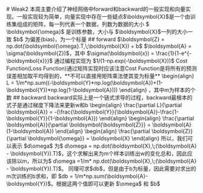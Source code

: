 <head>
    <script src="https://cdn.mathjax.org/mathjax/latest/MathJax.js?config=TeX-AMS-MML_HTMLorMML" type="text/javascript"></script>
    <script type="text/x-mathjax-config">
        MathJax.Hub.Config({
            tex2jax: {
            skipTags: ['script', 'noscript', 'style', 'textarea', 'pre'],
            inlineMath: [['$','$']]
            }
        });
    </script>
</head>
# Weak2
本周主要介绍了神经网络中forward和backward的一般实现和向量实现。一般实现较为简单，向量实现中存在一些疑点$\boldsymbol{X}$是一个由训练集组成的矩阵，每一列代表一个数据，列数为数据的大小
$ \boldsymbol{\omega}$ 是训练参数，大小与 $\boldsymbol{X}$一列的大小一致
$b$ 为偏差(bias)，为一个标量
## forward
$\boldsymbol{Z} = np.dot(\boldsymbol{\omega}.T,\;\boldsymbol{X}) + b$ 
$\boldsymbol{A} = \sigma(\boldsymbol{Z})$，其中 $\sigma(\boldsymbol{x}) = \frac{1}{1-e^{-\boldsymbol{x}}}$
通过编程实现为 $1/(1-np.exp(-\boldsymbol{X}))$
Cost Function(Loss Function)通过矩阵实现时应该注意Cost Function是将所有的预测误差相加取平均得到的，**不可以直接用矩阵乘法使其变为标量**
\begin{align}
 L = 1/m*np.sum((-\boldsymbol{Y}*np.log(\boldsymbol{A})+(1-\boldsymbol{Y})*np.log(1-\boldsymbol{A})))
\end{align}
，其中m为样本的个数
## backward
backward实际上是一个链式求导的过程，backward最根本的式子是通过梯度下降法来更新w和b
\begin{align}
\frac{\partial L}{\partial \boldsymbol{A}} = -(\frac{\boldsymbol{Y}}{\boldsymbol{A}}-\frac{1-\boldsymbol{Y}}{1-\boldsymbol{A}})
\end{align}
\begin{align}
\frac{\partial \boldsymbol{A}}{\partial \boldsymbol{\boldsymbol{Z}}} = \boldsymbol{A}(1-\boldsymbol{A})
\end{align}
\begin{align}
\frac{\partial \boldsymbol{Z}}{\partial \boldsymbol{\omega}} = \boldsymbol{X}
\end{align}
所以，我们可以表示 $d\omega$ 为$ d\omega = np.dot(\boldsymbol{X},\;(\boldsymbol{A} - \boldsymbol{Y}).T)$，这个求解出来为m个样本训练出w的变化总和，因此应该除以m，所以为$ d\omega =1/m* np.dot(\boldsymbol{X},\;(\boldsymbol{A} - \boldsymbol{Y}).T)$。
同理可求$db$，但是由于b为标量，因此需要对求出的m次训练的b求和，即 $db = 1/m*np.sum(\boldsymbol{A}-\boldsymbol{Y})$。根据这两个值即可以更新 $\omega$ 和 $b$



